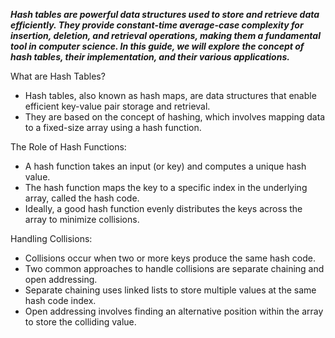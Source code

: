 **_Hash tables are powerful data structures used to store and retrieve data efficiently. They provide constant-time average-case complexity for insertion, deletion, and retrieval operations, making them a fundamental tool in computer science. In this guide, we will explore the concept of hash tables, their implementation, and their various applications._**

What are Hash Tables?

- Hash tables, also known as hash maps, are data structures that enable efficient key-value pair storage and retrieval.
- They are based on the concept of hashing, which involves mapping data to a fixed-size array using a hash function.

The Role of Hash Functions:

- A hash function takes an input (or key) and computes a unique hash value.
- The hash function maps the key to a specific index in the underlying array, called the hash code.
- Ideally, a good hash function evenly distributes the keys across the array to minimize collisions.

Handling Collisions:

- Collisions occur when two or more keys produce the same hash code.
- Two common approaches to handle collisions are separate chaining and open addressing.
- Separate chaining uses linked lists to store multiple values at the same hash code index.
- Open addressing involves finding an alternative position within the array to store the colliding value.